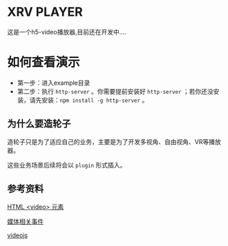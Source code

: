 # XRV PLAYER

这是一个h5-video播放器,目前还在开发中....

# 如何查看演示

- 第一步：进入example目录
- 第二步：执行 `http-server` 。你需要提前安装好 `http-server` ；若你还没安装，请先安装：`npm install -g http-server` 。


## 为什么要造轮子

造轮子只是为了适应自己的业务，主要是为了开发多视角、自由视角、VR等播放器。

这些业务场景后续将会以 `plugin` 形式插入。

## 参考资料

[HTML \<video> 元素](https://developer.mozilla.org/zh-CN/docs/Web/HTML/Element/video)

[媒体相关事件](https://developer.mozilla.org/zh-CN/docs/Web/Guide/Events/Media_events)

[videojs](https://github.com/videojs/video.js)